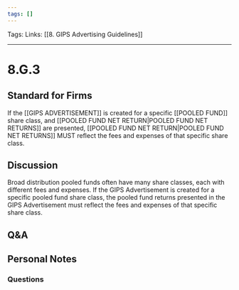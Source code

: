 ```yaml
---
tags: []
---
```

Tags:
Links: [[8. GIPS Advertising Guidelines]]
___
# 8.G.3
## Standard for Firms
If the [[GIPS ADVERTISEMENT]] is created for a specific [[POOLED FUND]] share class, and [[POOLED FUND NET RETURN|POOLED FUND NET RETURNS]] are presented, [[POOLED FUND NET RETURN|POOLED FUND NET RETURNS]] MUST reflect the fees and expenses of that specific share class.
## Discussion
Broad distribution pooled funds often have many share classes, each with different fees and expenses. If the GIPS Advertisement is created for a specific pooled fund share class, the pooled fund returns presented in the GIPS Advertisement must reflect the fees and expenses of that specific share class.
## Q&A

## Personal Notes

### Questions
